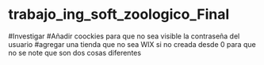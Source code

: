 # trabajo_ing_soft_zoologico_Final
#Investigar
#Añadir coockies para que no sea visible la contraseña del usuario
#agregar una tienda que no sea WIX si no creada desde 0 para que no se note que son dos cosas diferentes 
